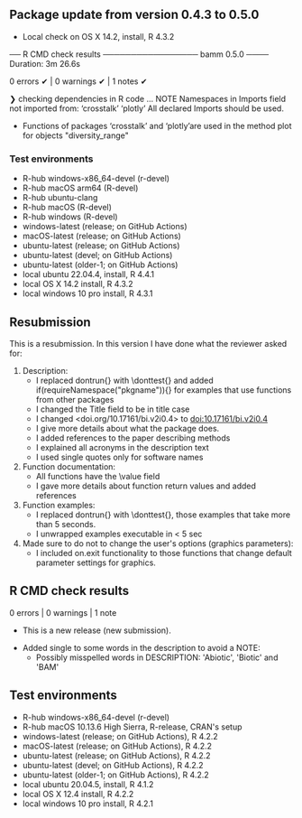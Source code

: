 ## Package update from version 0.4.3 to 0.5.0

* Local check on  OS X 14.2, install, R 4.3.2

── R CMD check results ───────────────── bamm 0.5.0 ────
Duration: 3m 26.6s

0 errors ✔ | 0 warnings ✔ | 1 notes ✔

❯ checking dependencies in R code ... NOTE
  Namespaces in Imports field not imported from:
    ‘crosstalk’ ‘plotly’
    All declared Imports should be used.

* Functions of packages ‘crosstalk’ and ‘plotly’are used in the method plot for 
  objects "diversity_range"

### Test environments

- R-hub windows-x86_64-devel (r-devel)
- R-hub  macOS arm64 (R-devel)
- R-hub ubuntu-clang
- R-hub  macOS (R-devel)
- R-hub  windows (R-devel)
- windows-latest (release; on GitHub Actions)
- macOS-latest (release; on GitHub Actions)
- ubuntu-latest (release; on GitHub Actions)
- ubuntu-latest (devel; on GitHub Actions)
- ubuntu-latest (older-1; on GitHub Actions)
- local ubuntu 22.04.4, install, R 4.4.1
- local OS X 14.2 install, R 4.3.2
- local windows 10 pro install, R 4.3.1


## Resubmission

This is a resubmission. In this version I have done what the reviewer asked for:
 
 1) Description: 
     - I replaced dontrun{} with \donttest{} and added 
     if(requireNamespace("pkgname")){} for examples that use functions from
     other packages
     - I changed the Title field to be in title case
     - I changed <doi.org/10.17161/bi.v2i0.4> to <doi:10.17161/bi.v2i0.4>
     - I give more details about what the package does.
     - I added references to the paper describing methods
     - I explained all acronyms in the description text
     - I used single quotes only for software names
 2) Function documentation:
     - All functions have the \value field
     - I gave more details about function return values and added references
 3) Function examples:
     - I replaced dontrun{} with \donttest{}, those examples that take more than 
     5 seconds.
     - I unwrapped examples executable in < 5 sec
 4) Made sure to do not to change the user's options (graphics parameters):
     - I included on.exit functionality to those functions that change 
     default parameter settings for graphics.

## R CMD check results

0 errors | 0 warnings | 1 note

* This is a new release (new submission).

- Added single to some words in the description to avoid a NOTE:
    - Possibly misspelled words in DESCRIPTION: 'Abiotic', 'Biotic' and 'BAM'

## Test environments

- R-hub windows-x86_64-devel (r-devel)
- R-hub  macOS 10.13.6 High Sierra, R-release, CRAN's setup
- windows-latest (release; on GitHub Actions), R 4.2.2
- macOS-latest (release; on GitHub Actions), R 4.2.2
- ubuntu-latest (release; on GitHub Actions), R 4.2.2
- ubuntu-latest (devel; on GitHub Actions), R 4.2.2
- ubuntu-latest (older-1; on GitHub Actions), R 4.2.2
- local ubuntu 20.04.5, install, R 4.1.2
- local OS X 12.4 install, R 4.2.2
- local windows 10 pro install, R 4.2.1

